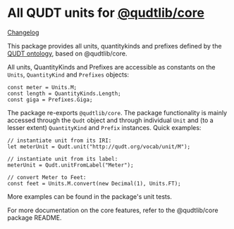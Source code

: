 # All QUDT units for [@qudtlib/core]

[Changelog](https://github.com/qudtlib/qudtlib-js/CHANGELOG.md)

This package provides all units, quantitykinds and prefixes defined by the [QUDT ontology](https://qudt.org),
based on @qudtlib/core.

All units, QuantityKinds and Prefixes are accessible as constants on the `Units`, `QuantityKind` and `Prefixes` objects:

```
const meter = Units.M;
const length = QuantityKinds.Length;
const giga = Prefixes.Giga;
```

The package re-exports `@qudtlib/core`. The package functionality is mainly accessed through the `Qudt` object and
through individual `Unit` and (to a lesser extent) `QuantityKind` and `Prefix` instances. Quick examples:

```
// instantiate unit from its IRI:
let meterUnit = Qudt.unit("http://qudt.org/vocab/unit/M");

// instantiate unit from its label:
meterUnit = Qudt.unitFromLabel("Meter");

// convert Meter to Feet:
const feet = Units.M.convert(new Decimal(1), Units.FT);
```

More examples can be found in the package's unit tests.

For more documentation on the core features, refer to the @qudtlib/core package README.

[@qudtlib/core]: https://github.com/qudtlib/qudtlib-js
